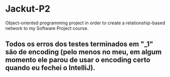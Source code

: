 # Jackut-P2
Object-oriented programming project in order to create a relationship-based network to my Software Project course.

## Todos os erros dos testes terminados em "_1" são de encoding (pelo menos no meu, em algum momento ele parou de usar o encoding certo quando eu fechei o IntelliJ).
